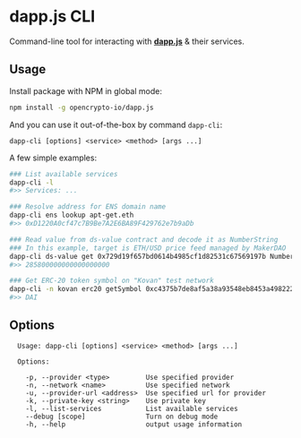 # dapp.js CLI

Command-line tool for interacting with [**dapp.js**](https://github.com/opencrypto-io/dapp.js) & their services.

## Usage

Install package with NPM in global mode:

```bash
npm install -g opencrypto-io/dapp.js
```

And you can use it out-of-the-box by command `dapp-cli`: 

```
dapp-cli [options] <service> <method> [args ...]
```

A few simple examples:
```bash
### List available services
dapp-cli -l
#>> Services: ...

### Resolve address for ENS domain name
dapp-cli ens lookup apt-get.eth
#>> 0xD1220A0cf47c7B9Be7A2E6BA89F429762e7b9aDb

### Read value from ds-value contract and decode it as NumberString
### In this example, target is ETH/USD price feed managed by MakerDAO
dapp-cli ds-value get 0x729d19f657bd0614b4985cf1d82531c67569197b NumberString
#>> 285800000000000000000

### Get ERC-20 token symbol on "Kovan" test network
dapp-cli -n kovan erc20 getSymbol 0xc4375b7de8af5a38a93548eb8453a498222c4ff2
#>> DAI
```

## Options

```
  Usage: dapp-cli [options] <service> <method> [args ...]

  Options:

    -p, --provider <type>         Use specified provider
    -n, --network <name>          Use specified network
    -u, --provider-url <address>  Use specified url for provider
    -k, --private-key <string>    Use private key
    -l, --list-services           List available services
    --debug [scope]               Turn on debug mode
    -h, --help                    output usage information
```
